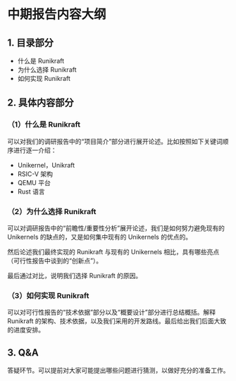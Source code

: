 # 中期报告内容大纲

## 1. 目录部分

- 什么是 Runikraft
- 为什么选择 Runikraft
- 如何实现 Runikraft

## 2. 具体内容部分

### （1）什么是 Runikraft

可以对我们的调研报告中的“项目简介”部分进行展开论述。比如按照如下关键词顺序进行逐一介绍：

- Unikernel，Unikraft
- RSIC-V 架构
- QEMU 平台
- Rust 语言

### （2）为什么选择 Runikraft

可以对调研报告中的“前瞻性/重要性分析”展开论述，我们是如何努力避免现有的 Unikernels 的缺点的，又是如何集中现有的 Unikernels 的优点的。

然后论述我们最终实现的 Runikraft 与现有的 Unikernels 相比，具有哪些亮点（可行性报告中谈到的“创新点”）。

最后通过对比，说明我们选择 Runikraft 的原因。

### （3）如何实现 Runikraft

可以对可行性报告的“技术依据”部分以及“概要设计”部分进行总结概括。解释 Runikraft 的架构、技术依据，以及我们采用的开发路线。最后给出我们后面大致的进度安排。

## 3. Q&A

答疑环节。可以提前对大家可能提出哪些问题进行猜测，以做好充分的准备工作。